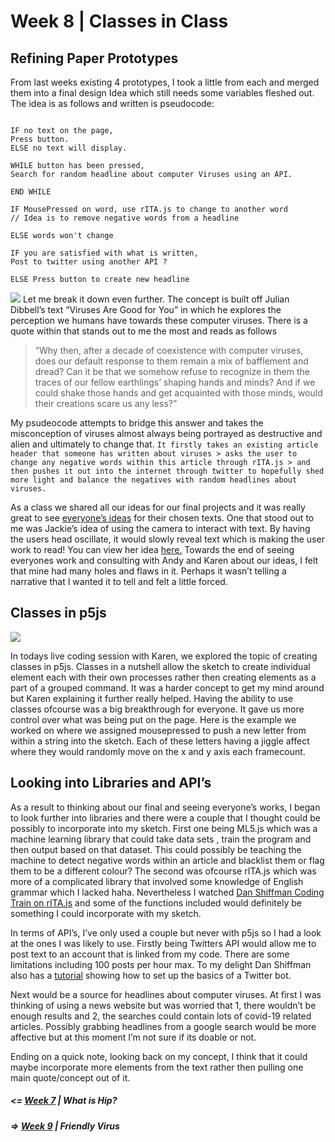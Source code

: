 # Week 8  | Classes in Class
## Refining Paper Prototypes
From last weeks existing 4 prototypes, I took a little from each and merged them into a final design Idea which still needs some variables fleshed out. The idea is as follows and written is pseudocode: 


``` // VIRUSES AREN'T BAD I PROMISE

IF no text on the page, 
Press button.
ELSE no text will display. 

WHILE button has been pressed, 
Search for random headline about computer Viruses using an API. 

END WHILE

IF MousePressed on word, use rITA.js to change to another word
// Idea is to remove negative words from a headline

ELSE words won't change

IF you are satisfied with what is written, 
Post to twitter using another API ?

ELSE Press button to create new headline 
```
![](5.gif)
Let me break it down even further. The concept is built off Julian Dibbell’s text “Viruses Are Good for You” in which he explores the perception we humans have towards these computer viruses. There is a quote within that stands out to me the most and reads as follows 

> “Why then, after a decade of coexistence with computer viruses, does our default response to them remain a mix of bafflement and dread? Can it be that we somehow refuse to recognize in them the traces of our fellow earthlings’ shaping hands and minds? And if we could shake those hands and get acquainted with those minds, would their creations scare us any less?” 

My psudeocode attempts to bridge this answer and takes the misconception of viruses almost always being portrayed as destructive and alien and ultimately to change that. 
``` It firstly takes an existing article header that someone has written about viruses > asks the user to change any negative words within this article through rITA.js > and then pushes it out into the internet through twitter to hopefully shed more light and balance the negatives with random headlines about viruses. ```

As a class we shared all our ideas for our final projects and it was really great to see [everyone’s ideas](https://docs.google.com/presentation/d/1dX_ZDAdoo_U-JSXTtUxhwClVBWJZjEu7X48fx6t4-Zc/edit#slide=id.g980079f83c_12_5) for their chosen texts. One that stood out to me was Jackie’s idea of using the camera to interact with text. By having the users head oscillate, it would slowly reveal text which is making the user work to read! You can view her idea [here.](https://github.com/jackieliiu/CODEWORDS/tree/master/Week08) 
Towards the end of seeing everyones work and consulting with Andy and Karen about our ideas, I felt that mine had many holes and flaws in it. Perhaps it wasn’t telling a narrative that I wanted it to tell and felt a little forced. 

## Classes in p5js

![](22.PNG)

In todays live coding session with Karen, we explored the topic of creating classes in p5js. Classes in a nutshell allow the sketch to create individual element each with their own processes rather then creating elements as a part of a grouped command. It was a harder concept to get my mind around but Karen explaining it further really helped. Having the ability to use classes ofcourse was a big breakthrough for everyone. It gave us more control over what was being put on the page. Here is the example we worked on where we assigned mousepressed to push a new letter from within a string into the sketch. Each of these letters having a jiggle affect where they would randomly move on the x and y axis each framecount. 

## Looking into Libraries and API’s
As a result to thinking about our final and seeing everyone’s works, I began to look further into libraries and there were a couple that I thought could be possibly to incorporate into my sketch. First one being ML5.js which was a machine learning library that could take data sets , train the program and then output based on that dataset. This could possibly be teaching the machine to detect negative words within an article and blacklist them or flag them to be a different colour?
The second was ofcourse rITA.js which was more of a complicated library that involved some knowledge of English grammar which I lacked haha. Nevertheless I watched [Dan Shiffman Coding Train on rITA.js](https://www.youtube.com/watch?v=lIPEvh8HbGQ&ab_channel=TheCodingTrain&t=690s) and some of the functions included would definitely be something I could incorporate with my sketch.  
 

In terms of API’s, I’ve only used a couple but never with p5js so I had a look at the ones I was likely to use. Firstly being Twitters API would allow me to post text to an account that is linked from my code. There are some limitations including 100 posts per hour max. To my delight Dan Shiffman also has a [tutorial](https://www.youtube.com/watch?v=7-nX3YOC4OA&ab_channel=TheCodingTrain ) showing how to set up the basics of a Twitter bot.


Next would be a source for headlines about computer viruses. At first I was thinking of using a news website but was worried that 1, there wouldn’t be enough results and 2, the searches could contain lots of covid-19 related articles. Possibly grabbing headlines from a google search would be more affective but at this moment I’m not sure if its doable or not.  

Ending on a quick note, looking back on my concept, I think that it could maybe incorporate more elements from the text rather then pulling one main quote/concept out of it.

##### <= [Week 7](https://github.com/Jamtt/Codewords/blob/master/Week%207/Readme.md) | What is Hip?
##### => [Week 9](https://github.com/Jamtt/Codewords/blob/master/Week%209/Readme.md) | Friendly Virus
